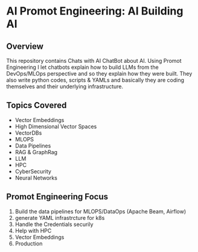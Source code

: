 # AI Promot Engineering: AI Building AI

## Overview
This repository contains Chats with AI ChatBot about AI. Using Promot Engineering I let chatbots explain how to build LLMs from the DevOps/MLOps perspective and so they explain how they were built.
They also write python codes, scripts & YAMLs and basically they are coding themselves and their underlying infrastructure.

## Topics Covered

- Vector Embeddings
- High Dimensional Vector Spaces
- VectorDBs
- MLOPS
- Data Pipelines
- RAG & GraphRag
- LLM
- HPC 
- CyberSecurity 
- Neural Networks

## Promot Engineering Focus

1. Build the data pipelines for MLOPS/DataOps (Apache Beam, Airflow)
2. generate YAML infrastrcture for k8s 
3. Handle the Credentials securily 
4. Help with HPC 
5. Vector Embeddings
6. Production